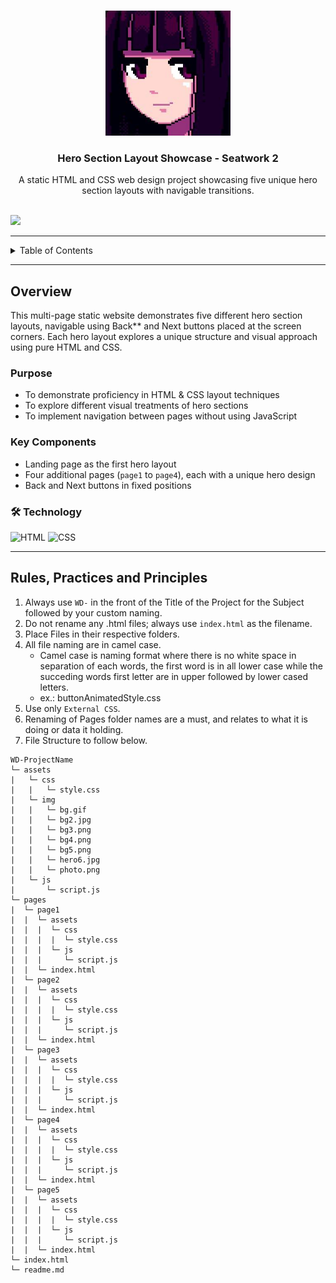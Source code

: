 <a name="readme-top"></a>

<br />

<div align="center">
  <a href="https://github.com/migsii/">
    <img src="./assets/img/photo.png" alt="anna" width="200" height="200">
  </a>
  <h3 align="center">Hero Section Layout Showcase - Seatwork 2</h3>
</div>

<div align="center">
  A static HTML and CSS web design project showcasing five unique hero section layouts with navigable transitions.
</div>

<br />

![](https://visit-counter.vercel.app/counter.png?page=migsii/SEATWORK-2)

---

<details>
  <summary>Table of Contents</summary>
  <ol>
    <li>
      <a href="#overview">Overview</a>
      <ol>
        <li><a href="#purpose">Purpose</a></li>
        <li><a href="#key-components">Key Components</a></li>
        <li><a href="#technology">Technology</a></li>
      </ol>
    </li>
    <li><a href="#design-rules-and-principles">Design Rules and Principles</a></li>
    <li><a href="#resources">Resources</a></li>
  </ol>
</details>

---

## Overview

This multi-page static website demonstrates five different hero section layouts, navigable using Back\*\* and Next buttons placed at the screen corners. Each hero layout explores a unique structure and visual approach using pure HTML and CSS.

### Purpose

- To demonstrate proficiency in HTML & CSS layout techniques
- To explore different visual treatments of hero sections
- To implement navigation between pages without using JavaScript

### Key Components

- Landing page as the first hero layout
- Four additional pages (`page1` to `page4`), each with a unique hero design
- Back and Next buttons in fixed positions

### 🛠 Technology

![HTML](https://img.shields.io/badge/HTML-E34F26?style=for-the-badge&logo=html5&logoColor=white)
![CSS](https://img.shields.io/badge/CSS-1572B6?style=for-the-badge&logo=css3&logoColor=white)

---

## Rules, Practices and Principles

1. Always use `WD-` in the front of the Title of the Project for the Subject followed by your custom naming.
2. Do not rename any .html files; always use `index.html` as the filename.
3. Place Files in their respective folders.
4. All file naming are in camel case.
   - Camel case is naming format where there is no white space in separation of each words, the first word is in all lower case while the succeding words first letter are in upper followed by lower cased letters.
   - ex.: buttonAnimatedStyle.css
5. Use only `External CSS`.
6. Renaming of Pages folder names are a must, and relates to what it is doing or data it holding.
7. File Structure to follow below.

```
WD-ProjectName
└─ assets
|   └─ css
|   |   └─ style.css
|   └─ img
|   |   └─ bg.gif
|   |   └─ bg2.jpg
|   |   └─ bg3.png
|   |   └─ bg4.png
|   |   └─ bg5.png
|   |   └─ hero6.jpg
|   |   └─ photo.png
|   └─ js
|       └─ script.js
└─ pages
|  └─ page1
|  |  └─ assets
|  |  |  └─ css
|  |  |  |  └─ style.css
|  |  |  └─ js
|  |  |     └─ script.js
|  |  └─ index.html
|  └─ page2
|  |  └─ assets
|  |  |  └─ css
|  |  |  |  └─ style.css
|  |  |  └─ js
|  |  |     └─ script.js
|  |  └─ index.html
|  └─ page3
|  |  └─ assets
|  |  |  └─ css
|  |  |  |  └─ style.css
|  |  |  └─ js
|  |  |     └─ script.js
|  |  └─ index.html
|  └─ page4
|  |  └─ assets
|  |  |  └─ css
|  |  |  |  └─ style.css
|  |  |  └─ js
|  |  |     └─ script.js
|  |  └─ index.html
|  └─ page5
|  |  └─ assets
|  |  |  └─ css
|  |  |  |  └─ style.css
|  |  |  └─ js
|  |  |     └─ script.js
|  |  └─ index.html
└─ index.html
└─ readme.md
```
